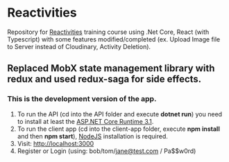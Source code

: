 # Reactivities
Repository for [Reactivities](https://reactivities.trycatchlearn.com/) training course using .Net Core, React (with Typescript) with some features modified/completed (ex. Upload Image file to Server instead of Cloudinary, Activity Deletion).
## Replaced MobX state management library with redux and used redux-saga for side effects.
### This is the development version of the app.
1. To run the API (cd into the API folder and execute **dotnet run**) you need to install at least the [ASP.NET Core Runtime 3.1](https://dotnet.microsoft.com/download/dotnet-core/3.1).
2. To run the client app (cd into the client-app folder, execute **npm install** and then **npm start**), [NodeJS](https://nodejs.org/en/) installation is required.
3. Visit: [http://localhost:3000](http://localhost:3000)
4. Register or Login (using: bob/tom/jane@test.com / Pa$$w0rd)
